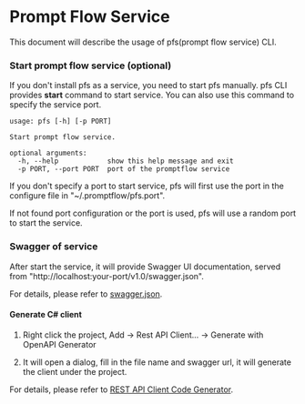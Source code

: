 # Prompt Flow Service
This document will describe the usage of pfs(prompt flow service) CLI.

### Start prompt flow service (optional)
If you don't install pfs as a service, you need to start pfs manually.
pfs CLI provides **start** command to start service. You can also use this command to specify the service port.

```commandline
usage: pfs [-h] [-p PORT]

Start prompt flow service.

optional arguments:
  -h, --help            show this help message and exit
  -p PORT, --port PORT  port of the promptflow service
```

If you don't specify a port to start service, pfs will first use the port in the configure file in "~/.promptflow/pfs.port".

If not found port configuration or the port is used, pfs will use a random port to start the service.

### Swagger of service
After start the service, it will provide Swagger UI documentation, served from "http://localhost:your-port/v1.0/swagger.json".

For details, please refer to [swagger.json](./swagger.json).

#### Generate C# client
1. Right click the project, Add -> Rest API Client... -> Generate with OpenAPI Generator

2. It will open a dialog, fill in the file name and swagger url, it will generate the client under the project.

For details, please refer to [REST API Client Code Generator](https://marketplace.visualstudio.com/items?itemName=ChristianResmaHelle.ApiClientCodeGenerator2022).
